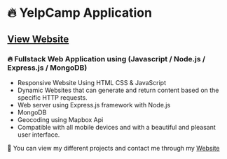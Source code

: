 # 🔥 YelpCamp Application
## [View Website](https://favyelpcamp.herokuapp.com/)
### 🔥 Fullstack Web Application using (Javascript / Node.js / Express.js / MongoDB)

- Responsive Website Using HTML CSS & JavaScript
- Dynamic Websites that can generate and return content based on the specific HTTP requests.
- Web server using Express.js framework with Node.js
- MongoDB
- Geocoding using Mapbox Api
- Compatible with all mobile devices and with a beautiful and pleasant user interface.

💙 You can view my different projects and contact me through my [Website](https://karimali.netlify.app)
